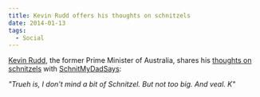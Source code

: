 ```yaml
---
title: Kevin Rudd offers his thoughts on schnitzels
date: 2014-01-13
tags:
  - Social
---
```


[Kevin Rudd](https://twitter.com/MrKRudd), the former Prime Minister of Australia, shares his [thoughts on schnitzels](https://twitter.com/MrKRudd/status/422677619914452992) with [SchnitMyDadSays](https://twitter.com/schnitmydadsays):

_"Trueh is, I don't mind a bit of Schnitzel. But not too big. And veal. K"_
